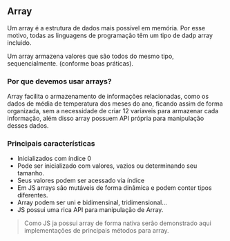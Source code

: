 ## Array

Um array é a estrutura de dados mais possível em memória. Por esse motivo, todas as linguagens de programação têm um tipo de dadp array incluido.

Um array armazena valores que são todos do mesmo tipo, sequencialmente. (conforme boas práticas).

### Por que devemos usar arrays?

Array facilita o armazenamento de informações relacionadas, como os dados de média de temperatura dos meses do ano, ficando assim de forma organizada, sem a necessidade de criar 12 varíaveis para armazenar cada informação, além disso array possuem API própria para manipulação desses dados.

### Principais características

- Inicializados com índice 0
- Pode ser inicializado com valores, vazios ou determinando seu tamanho.
- Seus valores podem ser acessado via índice
- Em JS arrays são mutáveis de forma dinâmica e podem conter tipos diferentes.
- Array podem ser uni e bidimensinal, tridimensional... 
- JS possui uma rica API para manipulação de Array.

> Como JS ja possui array de forma nativa serão demonstrado aqui implementações de principais métodos para array.
